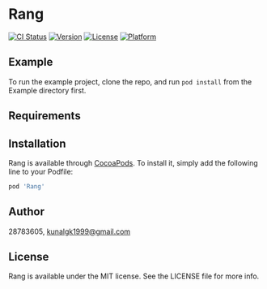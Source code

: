 # Rang

[![CI Status](https://img.shields.io/travis/28783605/Rang.svg?style=flat)](https://travis-ci.org/28783605/Rang)
[![Version](https://img.shields.io/cocoapods/v/Rang.svg?style=flat)](https://cocoapods.org/pods/Rang)
[![License](https://img.shields.io/cocoapods/l/Rang.svg?style=flat)](https://cocoapods.org/pods/Rang)
[![Platform](https://img.shields.io/cocoapods/p/Rang.svg?style=flat)](https://cocoapods.org/pods/Rang)

## Example

To run the example project, clone the repo, and run `pod install` from the Example directory first.

## Requirements

## Installation

Rang is available through [CocoaPods](https://cocoapods.org). To install
it, simply add the following line to your Podfile:

```ruby
pod 'Rang'
```

## Author

28783605, kunalgk1999@gmail.com

## License

Rang is available under the MIT license. See the LICENSE file for more info.
